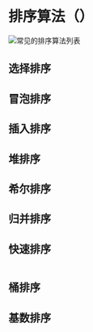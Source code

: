# 排序算法（）  

![常见的排序算法列表](https://github.com/zhangzeli/sorting_algorithm/tree/master/src/main/resources/常见的排序算法列表.jpg)

## 选择排序

## 冒泡排序


## 插入排序


## 堆排序

## 希尔排序

## 归并排序


## 快速排序
```aidl

```

## 桶排序


## 基数排序
